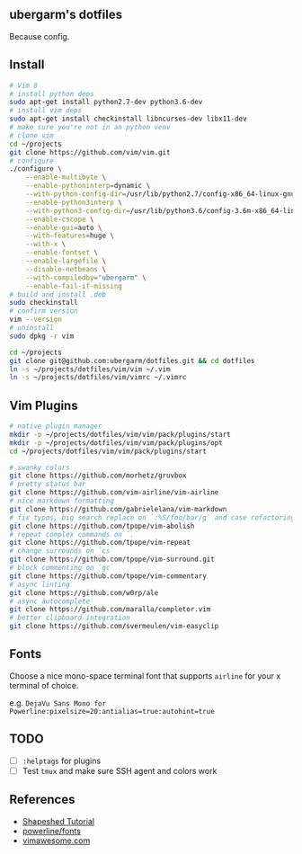 ubergarm's dotfiles
---
Because config.

## Install
```bash
# Vim 8
# install python deps
sudo apt-get install python2.7-dev python3.6-dev
# install vim deps
sudo apt-get install checkinstall libncurses-dev libx11-dev
# make sure you're not in an python venv
# clone vim
cd ~/projects
git clone https://github.com/vim/vim.git
# configure
./configure \
    --enable-multibyte \
    --enable-pythoninterp=dynamic \
    --with-python-config-dir=/usr/lib/python2.7/config-x86_64-linux-gnu \
    --enable-python3interp \
    --with-python3-config-dir=/usr/lib/python3.6/config-3.6m-x86_64-linux-gnu/ \
    --enable-cscope \
    --enable-gui=auto \
    --with-features=huge \
    --with-x \
    --enable-fontset \
    --enable-largefile \
    --disable-netbeans \
    --with-compiledby="ubergarm" \
    --enable-fail-if-missing
# build and install .deb
sudo checkinstall
# confirm version
vim --version
# uninstall
sudo dpkg -r vim
```

```bash
cd ~/projects
git clone git@github.com:ubergarm/dotfiles.git && cd dotfiles
ln -s ~/projects/dotfiles/vim/vim ~/.vim
ln -s ~/projects/dotfiles/vim/vimrc ~/.vimrc
```

## Vim Plugins
```bash
# native plugin manager
mkdir -p ~/projects/dotfiles/vim/vim/pack/plugins/start
mkdir -p ~/projects/dotfiles/vim/vim/pack/plugins/opt
cd ~/projects/dotfiles/vim/vim/pack/plugins/start

# swanky colors
git clone https://github.com/morhetz/gruvbox
# pretty status bar
git clone https://github.com/vim-airline/vim-airline
# nice markdown formatting
git clone https://github.com/gabrielelana/vim-markdown
# fix typos, big search replace on `:%S/foo/bar/g` and case refactoring on `cr`
git clone https://github.com/tpope/vim-abolish
# repeat complex commands on `.`
git clone https://github.com/tpope/vim-repeat
# change surrounds on `cs`
git clone https://github.com/tpope/vim-surround.git
# block commenting on `gc`
git clone https://github.com/tpope/vim-commentary
# async linting
git clone https://github.com/w0rp/ale
# async autocomplete
git clone https://github.com/maralla/completor.vim
# better clipboard integration
git clone https://github.com/svermeulen/vim-easyclip
```

## Fonts
Choose a nice mono-space terminal font that supports `airline` for your x terminal of choice.

e.g. `DejaVu Sans Mono for Powerline:pixelsize=20:antialias=true:autohint=true`

## TODO
* [ ] `:helptags` for plugins
* [ ] Test `tmux` and make sure SSH agent and colors work

## References
* [Shapeshed Tutorial](https://shapeshed.com/vim-packages/)
* [powerline/fonts](https://github.com/powerline/fonts)
* [vimawesome.com](http://vimawesome.com/)

